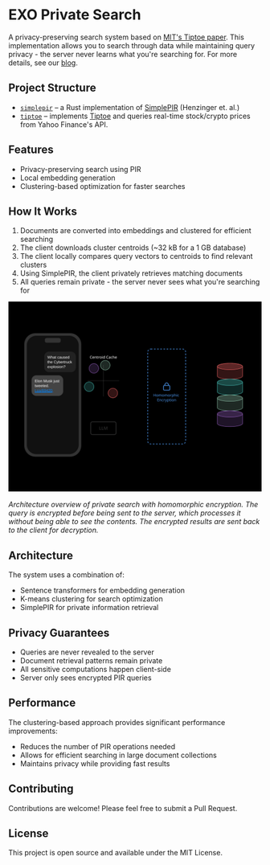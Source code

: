 # EXO Private Search

A privacy-preserving search system based on [MIT's Tiptoe paper](https://people.csail.mit.edu/nickolai/papers/henzinger-tiptoe.pdf). This implementation allows you to search through data while maintaining query privacy - the server never learns what you're searching for. For more details, see our [blog](https://blog.exolabs.net/day-8/).

## Project Structure
- [`simplepir`](simplepir/README.md) – a Rust implementation of [SimplePIR](https://eprint.iacr.org/2022/949) (Henzinger et. al.)
- [`tiptoe`](tiptoe/README.md) – implements [Tiptoe](https://eprint.iacr.org/2023/1438) and queries real-time stock/crypto prices from Yahoo Finance's API. 

## Features
- Privacy-preserving search using PIR
- Local embedding generation
- Clustering-based optimization for faster searches

## How It Works

1. Documents are converted into embeddings and clustered for efficient searching
2. The client downloads cluster centroids (~32 kB for a 1 GB database)
3. The client locally compares query vectors to centroids to find relevant clusters
4. Using SimplePIR, the client privately retrieves matching documents
5. All queries remain private - the server never sees what you're searching for

![Architecture Animation](architecture-animation.svg)

*Architecture overview of private search with homomorphic encryption. The query is encrypted before being sent to the server, which processes it without being able to see the contents. The encrypted results are sent back to the client for decryption.*

## Architecture

The system uses a combination of:
- Sentence transformers for embedding generation
- K-means clustering for search optimization
- SimplePIR for private information retrieval

## Privacy Guarantees

- Queries are never revealed to the server
- Document retrieval patterns remain private
- All sensitive computations happen client-side
- Server only sees encrypted PIR queries

## Performance

The clustering-based approach provides significant performance improvements:
- Reduces the number of PIR operations needed
- Allows for efficient searching in large document collections
- Maintains privacy while providing fast results

## Contributing

Contributions are welcome! Please feel free to submit a Pull Request.

## License

This project is open source and available under the MIT License. 